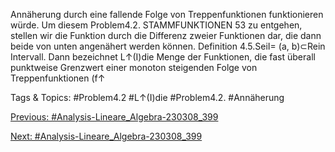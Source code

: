 Annäherung durch eine fallende Folge von Treppenfunktionen funktionieren würde. Um diesem Problem4.2. STAMMFUNKTIONEN 53
zu entgehen, stellen wir die Funktion durch die Differenz zweier Funktionen dar, die dann beide von
unten angenähert werden können.
Definition 4.5.SeiI= (a, b)⊂Rein Intervall. Dann bezeichnet L↑(I)die Menge der Funktionen,
die fast überall punktweise Grenzwert einer monoton steigenden Folge von Treppenfunktionen (f↑

   Tags & Topics:
   #Problem4.2
   #L↑(I)die
   #Problem4.2.
   #Annäherung

[Previous: #Analysis-Lineare_Algebra-230308_399](Analysis-Lineare_Algebra-230308_399.md)

[Next: #Analysis-Lineare_Algebra-230308_399](Analysis-Lineare_Algebra-230308_399.md)